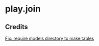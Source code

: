 # play.join

## Credits

[Fix: require models directory to make tables](https://stackoverflow.com/a/55507771)